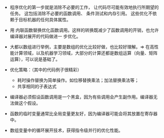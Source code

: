 

* 程序优化的第一步就是消除不必要的工作， 让代码尽可能有效地执行所期望的任务。 这包括消除不必要的函数调用、 条件测试和内存引用。 这些优化不依赖于目标机器的任何具体属性。
* 用 内联函数替换优化函数调用。这样的转换既减少了函数调用的开销，也允许编译器对展开的代码做进一 步优化。
* 大都以数组进行举例，主要是数组的优化比较好做，也比较好理解。=> 在高性能计算领域，以及机器学习领域，大部分的计算还都是数组运算（向量、矩阵运算），可以说是基础了。
* 优化策略：（其中的代码例子很精彩）
  * 耗时操作替换为简单操作。如位移替换乘法；加法替换乘法等；
  * 共享相同的子表达式

* 编译器必须假设函数调用是一个黑盒，因为有些调用会产生副作用。编译器无法做这个假设。
* 函数的临时变量通常比全局变量更友好，因为编译器可能会将其放置在寄存器中。
* 数组变量中的循环展开技术，获得指令级并行的优化性能。




